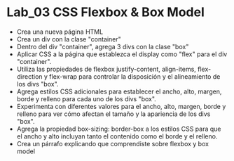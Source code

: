 # Lab_03 CSS Flexbox & Box Model

- Crea una nueva página HTML
- Crea un div con la clase "container"
- Dentro del div "container", agrega 3 divs con la clase "box"
- Aplicar CSS a la página que establezca el display como "flex" para el div "container".
- Utiliza las propiedades de flexbox justify-content, align-items, flex-direction y flex-wrap para controlar la disposición y el alineamiento de los divs "box".
- Agrega estilos CSS adicionales para establecer el ancho, alto, margen, borde y relleno para cada uno de los divs "box".
- Experimenta con diferentes valores para el ancho, alto, margen, borde y relleno para ver cómo afectan el tamaño y la apariencia de los divs "box".
- Agrega la propiedad box-sizing: border-box a los estilos CSS para que el ancho y alto incluyan tanto el contenido como el borde y el relleno.
- Crea un párrafo explicando que comprendiste sobre flexbox y box model
